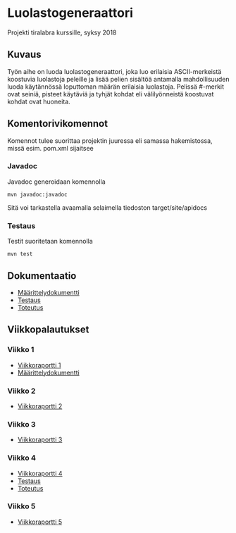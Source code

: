 # Luolastogeneraattori

Projekti tiralabra kurssille, syksy 2018

## Kuvaus
Työn aihe on luoda luolastogeneraattori, joka luo erilaisia ASCII-merkeistä koostuvia luolastoja peleille ja lisää pelien sisältöä antamalla mahdollisuuden luoda käytännössä loputtoman määrän erilaisia luolastoja. Pelissä #-merkit ovat seiniä, pisteet käytäviä ja tyhjät kohdat eli välilyönneistä koostuvat kohdat ovat huoneita.

## Komentorivikomennot

Komennot tulee suorittaa projektin juuressa eli samassa hakemistossa, missä esim. pom.xml sijaitsee

### Javadoc


Javadoc generoidaan komennolla

```
mvn javadoc:javadoc
```
Sitä voi tarkastella avaamalla selaimella tiedoston target/site/apidocs

### Testaus
Testit suoritetaan komennolla

```
mvn test
```

## Dokumentaatio
* [Määrittelydokumentti](https://github.com/OlliJ5/Luolastogeneraattori/blob/master/documentation/m%C3%A4%C3%A4rittelydokumentti.md)
* [Testaus](https://github.com/OlliJ5/Luolastogeneraattori/blob/master/documentation/testausdokumentti.md)
* [Toteutus](https://github.com/OlliJ5/Luolastogeneraattori/blob/master/documentation/toteutusdokumentti.md)

## Viikkopalautukset

### Viikko 1
* [Viikkoraportti 1](https://github.com/OlliJ5/Luolastogeneraattori/blob/master/documentation/viikkoraportti1.md)
* [Määrittelydokumentti](https://github.com/OlliJ5/Luolastogeneraattori/blob/master/documentation/m%C3%A4%C3%A4rittelydokumentti.md)


### Viikko 2
* [Viikkoraportti 2](https://github.com/OlliJ5/Luolastogeneraattori/blob/master/documentation/viikkoraportti2.md)

### Viikko 3
* [Viikkoraportti 3](https://github.com/OlliJ5/Luolastogeneraattori/blob/master/documentation/viikkoraportti3.md)

### Viikko 4
* [Viikkoraportti 4](https://github.com/OlliJ5/Luolastogeneraattori/blob/master/documentation/viikkoraportti4.md)
* [Testaus](https://github.com/OlliJ5/Luolastogeneraattori/blob/master/documentation/testausdokumentti.md)
* [Toteutus](https://github.com/OlliJ5/Luolastogeneraattori/blob/master/documentation/toteutusdokumentti.md)

### Viikko 5
* [Viikkoraportti 5](https://github.com/OlliJ5/Luolastogeneraattori/blob/master/documentation/viikkoraportti5.md)
